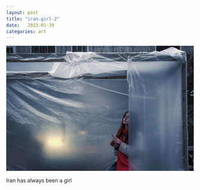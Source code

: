 ```yaml
---
layout: post
title: "iran-girl-2"
date:   2023-01-30
categories: art
---
```


![iran-girl-2](/img/arts/iran-girl-2.jpg)

<span class='image-details'>
Iran has always been a girl
</span>
